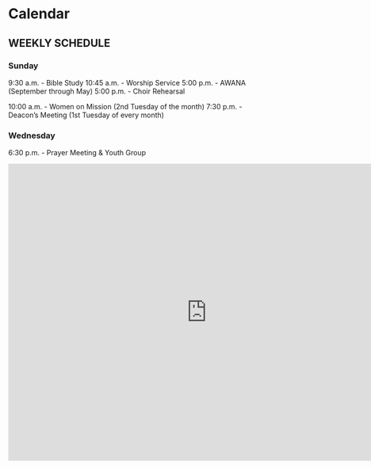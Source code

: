 # Calendar

## WEEKLY SCHEDULE

### Sunday
  9:30 a.m. - Bible Study
10:45 a.m. - Worship Service
  5:00 p.m. - AWANA (September through May)
  5:00 p.m. - Choir Rehearsal

10:00 a.m. - Women on Mission (2nd Tuesday of the month)
7:30 p.m. - Deacon’s Meeting (1st Tuesday of every month)

### Wednesday
  6:30 p.m. - Prayer Meeting & Youth Group

<iframe src="https://calendar.google.com/calendar/embed?src=u49qsjopr37lssj9jvdunevgik%40group.calendar.google.com&ctz=America%2FNew_York" style="border: 0" width="800" height="600" frameborder="0" scrolling="no"></iframe>
